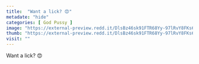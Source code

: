```yaml
---
title:  "Want a lick? 😍"
metadate: "hide"
categories: [ God Pussy ]
image: "https://external-preview.redd.it/DlsBz46sk91FTR68Yy-97lRvY8FKs6JhxD0VoHhZFCA.jpg?auto=webp&s=3e05dda3734f5574ad98af872db6446bc849c6b6"
thumb: "https://external-preview.redd.it/DlsBz46sk91FTR68Yy-97lRvY8FKs6JhxD0VoHhZFCA.jpg?width=1080&crop=smart&auto=webp&s=bedc97c7a299089672547130dc36c48368c89c76"
visit: ""
---
```

Want a lick? 😍
